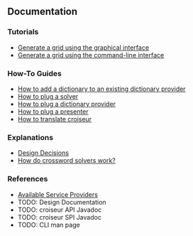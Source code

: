 <!--
SPDX-FileCopyrightText: 2023 Antoine Belvire
SPDX-License-Identifier: GPL-3.0-or-later
-->

## Documentation

### Tutorials

* [Generate a grid using the graphical interface](tutorial/Generate-a-grid-using-croiseur-gui.md)
* [Generate a grid using the command-line interface](tutorial/Generate-a-grid-using-croiseur-cli.md)

### How-To Guides

* [How to add a dictionary to an existing dictionary provider](how-to/Add-a-dictionary-to-an-existing-dictionary-provider.md)
* [How to plug a solver](how-to/Plug-a-solver.md)
* [How to plug a dictionary provider](how-to/Plug-a-dictionary-provider.md)
* [How to plug a presenter](how-to/Plug-a-presenter.md)
* [How to translate croiseur](how-to/Translate-croiseur.md)

### Explanations

* [Design Decisions](explanation/design-decisions/README.md)
* [How do crossword solvers work?](explanation/How-do-crossword-solvers-work.md)

### References

* [Available Service Providers](reference/Available-service-providers.md)
* TODO: Design Documentation
* TODO: croiseur API Javadoc
* TODO: croiseur SPI Javadoc
* TODO: CLI man page
